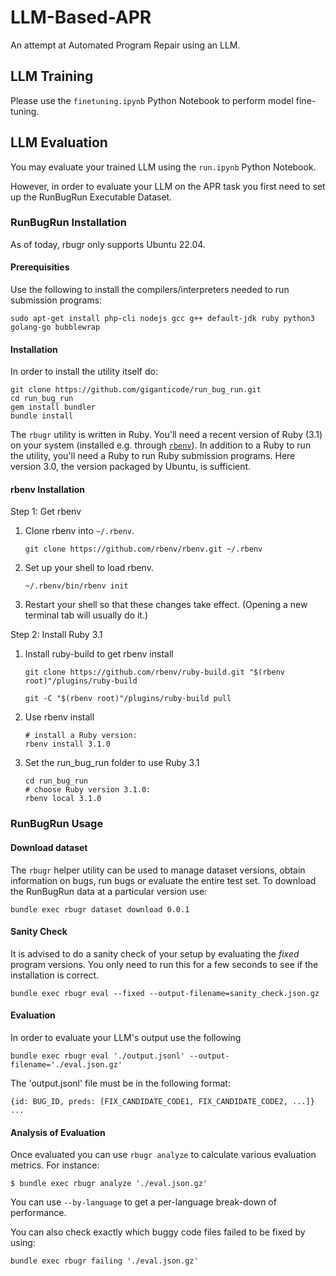 # LLM-Based-APR
An attempt at Automated Program Repair using an LLM.

## LLM Training
Please use the `finetuning.ipynb` Python Notebook to perform model fine-tuning.

## LLM Evaluation
You may evaluate your trained LLM using the `run.ipynb` Python Notebook.

However, in order to evaluate your LLM on the APR task you first need to set up the RunBugRun Executable Dataset.

### RunBugRun Installation
As of today, rbugr only supports Ubuntu 22.04.

#### Prerequisities
Use the following to install the compilers/interpreters needed to run submission programs:
```
sudo apt-get install php-cli nodejs gcc g++ default-jdk ruby python3 golang-go bubblewrap
```

#### Installation
In order to install the utility itself do:
```
git clone https://github.com/giganticode/run_bug_run.git
cd run_bug_run
gem install bundler
bundle install
```

The `rbugr` utility is written in Ruby.
You'll need a recent version of Ruby (3.1) on your system (installed e.g. through [`rbenv`](https://github.com/rbenv/rbenv)).
In addition to a Ruby to run the utility, you'll need a Ruby to run Ruby submission programs. Here version 3.0, the version packaged by Ubuntu, is sufficient.

#### rbenv Installation
Step 1: Get rbenv

   1. Clone rbenv into `~/.rbenv`.
  
       ```
       git clone https://github.com/rbenv/rbenv.git ~/.rbenv
       ```
  
  2. Set up your shell to load rbenv.
  
      ```
      ~/.rbenv/bin/rbenv init
      ```
  
  3. Restart your shell so that these changes take effect. (Opening a new terminal tab will usually do it.)

Step 2: Install Ruby 3.1

  1. Install ruby-build to get rbenv install
     
       ```
       git clone https://github.com/rbenv/ruby-build.git "$(rbenv root)"/plugins/ruby-build
       ```
       ```
       git -C "$(rbenv root)"/plugins/ruby-build pull
       ```
  
  2. Use rbenv install
     
       ```
       # install a Ruby version:
       rbenv install 3.1.0
       ```
  
  3. Set the run_bug_run folder to use Ruby 3.1
     
       ```
       cd run_bug_run
       # choose Ruby version 3.1.0:
       rbenv local 3.1.0
       ```

### RunBugRun Usage

#### Download dataset

The `rbugr` helper utility can be used to manage dataset versions, obtain information on bugs, run bugs or evaluate the entire test set. 
To download the RunBugRun data at a particular version use:

```
bundle exec rbugr dataset download 0.0.1
```

#### Sanity Check

It is advised to do a sanity check of your setup by evaluating the *fixed* program versions. You only need to run this for a few seconds to see if the installation is correct.
```
bundle exec rbugr eval --fixed --output-filename=sanity_check.json.gz
```

#### Evaluation

In order to evaluate your LLM's output use the following

`bundle exec rbugr eval './output.jsonl' --output-filename='./eval.json.gz'`

The 'output.jsonl' file must be in the following format:

```
{id: BUG_ID, preds: [FIX_CANDIDATE_CODE1, FIX_CANDIDATE_CODE2, ...]}
...
```

#### Analysis of Evaluation

Once evaluated you can use `rbugr analyze` to calculate various evaluation metrics.
For instance:
```
$ bundle exec rbugr analyze './eval.json.gz'
```
You can use `--by-language` to get a per-language break-down of performance.

You can also check exactly which buggy code files failed to be fixed by using:
```
bundle exec rbugr failing './eval.json.gz'
```
